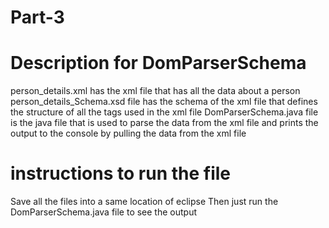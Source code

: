 # Part-3

# Description for DomParserSchema

person_details.xml has the xml file that has all the data about a person
person_details_Schema.xsd file has the schema of the xml file that defines the structure of all the tags used in the xml file
DomParserSchema.java file is the java file that is used to parse the data from the xml file and prints the output to the console by pulling the data from the xml file

# instructions to run the file

Save all the files into a same location of eclipse 
Then just run the DomParserSchema.java file to see the output 
